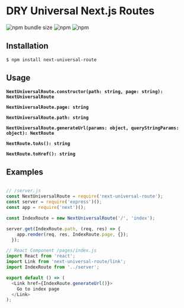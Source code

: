 # DRY Universal Next.js Routes

![npm bundle size](https://img.shields.io/bundlephobia/minzip/next-universal-route) ![npm](https://img.shields.io/npm/dt/next-universal-route) ![npm](https://img.shields.io/npm/v/next-universal-route)

## Installation
```
$ npm install next-universal-route
```

## Usage

**`NextUniversalRoute.constructor(path: string, page: string): NextUniversalRoute`**

**`NextUniversalRoute.page: string`**

**`NextUniversalRoute.path: string`**

**`NextUniversalRoute.generateUrl(params: object, queryStringParams: object): NextRoute`**

**`NextRoute.toAs(): string`**

**`NextRoute.toHref(): string`**

## Examples
```js

// /server.js
const NextUniversalRoute = require('next-universal-route');
const server = require('express')();
const app = require('next')();

const IndexRoute = new NextUniversalRoute('/', 'index');

server.get(IndexRoute.path, (req, res) => {
    app.render(req, res, IndexRoute.page, {});
  });

// React Component /pages/index.js
import React from 'react';
import Link from 'next-universal-route/link';
import IndexRoute from '../server';

export default () => (
  <Link href={IndexRoute.generateUrl()}>
    Go to index page
  </Link>
);
```